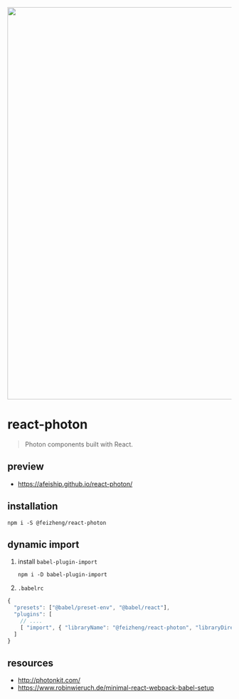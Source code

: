 <p align="center">
  <a href="https://afeiship.github.io/react-photon/">
    <img width="880" src="https://tva1.sinaimg.cn/large/006tNbRwgy1ga9aqq6kf2j31160u07gm.jpg">
  </a>
</p>


# react-photon
> Photon components built with React.

## preview
- https://afeiship.github.io/react-photon/

## installation
```shell
npm i -S @feizheng/react-photon
```

## dynamic import
1. install `babel-plugin-import`

   ```shell
   npm i -D babel-plugin-import
   ```
2. `.babelrc`

  ```js
  {
    "presets": ["@babel/preset-env", "@babel/react"],
    "plugins": [
      // ....
      [ "import", { "libraryName": "@feizheng/react-photon", "libraryDirectory": "dist/lib" } ]
    ]
  }
  ```

## resources
- http://photonkit.com/
- https://www.robinwieruch.de/minimal-react-webpack-babel-setup
